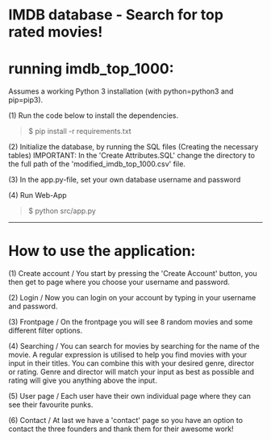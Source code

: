 # IMDB database - Search for top rated movies!

# running imdb_top_1000:

Assumes a working Python 3 installation (with python=python3 and pip=pip3).

(1) Run the code below to install the dependencies.
>$ pip install -r requirements.txt

(2) Initialize the database, by running the SQL files (Creating the necessary tables) 
IMPORTANT: In the 'Create Attributes.SQL' change the directory to the full path of the 'modified_imdb_top_1000.csv' file. 

(3) In the app.py-file, set your own database username and password

(4) Run Web-App
>$ python src/app.py


----------------------------------------------------------------------------------------------

# How to use the application:

(1) Create account / You start by pressing the 'Create Account' button, you then get to page where you choose your username and password.

(2) Login / Now you can login on your account by typing in your username and password.

(3) Frontpage / On the frontpage you will see 8 random movies and some different filter options.

(4) Searching / You can search for movies by searching for the name of the movie. A regular expression is utilised to help you find movies with your input in their titles.
		You can combine this with your desired genre, director or rating. Genre and director will match your input as best as possible and rating will give you anything above the input.
		
(5) User page / Each user have their own individual page where they can see their favourite punks.

(6) Contact / At last we have a 'contact' page so you have an option to contact the three founders and thank them for their awesome work!


